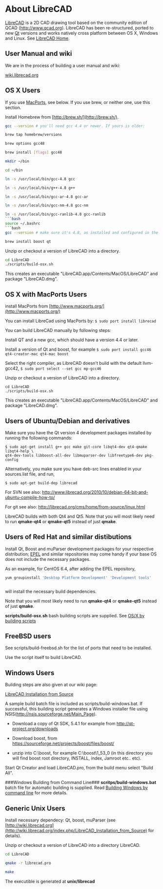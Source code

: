 About LibreCAD
==============

[LibreCAD](http://www.librecad.org) is a 2D CAD drawing tool based on the community edition of QCAD (http://www.qcad.org).
LibreCAD has been re-structured, ported to new [Qt](http://qt-project.org) versions and works natively cross platform between OS X, Windows and Linux.
See [LibreCAD Home](http://www.librecad.org).

User Manual and wiki
--------------------

We are in the process of building a user manual and wiki:

[wiki.librecad.org](http://wiki.librecad.org/index.php/Main_Page)

OS X Users
----------

If you use [MacPorts](https://www.macports.org/), see below. If you use brew, or neither one, use this section.

Install Homebrew from [http://brew.sh/](http://brew.sh/).

```bash
gcc --version # you'll need gcc 4.4 or newer. If yours is older:
```

```bash
brew tap homebrew/versions
```

```bash
brew options gcc48
```

```bash
brew install [flags] gcc48
```

```bash
mkdir ~/bin
```

```bash
cd ~/bin
```

```bash
ln -s /usr/local/bin/gcc-4.8 gcc
```

```bash
ln -s /usr/local/bin/g++-4.8 g++
```

```bash
ln -s /usr/local/bin/gcc-ar-4.8 gcc-ar
```

```bash
ln -s /usr/local/bin/gcc-nm-4.8 gcc-nm
```

```bash
ln -s /usr/local/bin/gcc-ranlib-4.8 gcc-ranlib
```bash
source ~/.bashrc
```bash
gcc --version # make sure it's 4.8, as installed and configured in the previous step. if it's not, ~/bin might not be on your path
```

```bash
brew install boost qt
```

Unzip or checkout a version of LibreCAD into a directory.
```bash
cd LibreCAD
./scripts/build-osx.sh
```

This creates an executable "LibreCAD.app/Contents/MacOS/LibreCAD" and package "LibreCAD.dmg".

OS X with MacPorts Users
------------------------

install MacPorts from [http://www.macports.org/](http://www.macports.org/)

You can install LibreCad using MacPorts by:
`$ sudo port install librecad`

You can build LibreCAD manually by following steps:

Install QT and a new gcc, which should have a version 4.4 or later.

Install a version of Qt and boost, for example
`$ sudo port install gcc46 qt4-creator-mac qt4-mac boost`

Select the right compiler, as LibreCAD doesn't build with the default llvm-gcc42,
`$ sudo port select --set gcc mp-gcc46`

Unzip or checkout a version of LibreCAD into a directory.

```
cd LibreCAD
./scripts/build-osx.sh
```

This creates an executable "LibreCAD.app/Contents/MacOS/LibreCAD" and package "LibreCAD.dmg".

Users of Ubuntu/Debian and derivatives
--------------------------------------

Make sure you have the Qt version 4 development packages installed by
running the following commands:

```
$ sudo apt-get install g++ gcc make git-core libqt4-dev qt4-qmake libqt4-help \
qt4-dev-tools libboost-all-dev libmuparser-dev libfreetype6-dev pkg-config
```

Alternatively, you make sure you have deb-src lines enabled in your sources.list file, and run,

```
$ sudo apt-get build-dep librecad
```

For SVN see also: 
http://www.librecad.org/2010/10/debian-64-bit-and-ubuntu-compile-how-to/

For git see also:
http://librecad.org/cms/home/from-source/linux.html

LibreCAD builds with both Qt4 and Qt5. Note that you will most likely need to run __qmake-qt4__ or __qmake-qt5__ instead of just __qmake__.

Users of Red Hat and similar distibutions
-----------------------------------------

Install Qt, Boost and muParser development packages for your respective distribution;
[EPEL](https://fedoraproject.org/wiki/EPEL) and similar repositories may come handy if
your base OS does not include the necessary packages.

As an example, for CentOS 6.4, after adding the EPEL repository,

```bash
yum groupinstall 'Desktop Platform Development' 'Development tools'
```

```bashyum install qt-devel boost-devel muParser-devel
```

will install the necessary build dependencies.

Note that you will most likely need to run __qmake-qt4__ or __qmake-qt5__ instead of just __qmake__.

__scripts/build-osx.sh__ bash building scripts are supplied. See [OS/X by building scripts](http://wiki.librecad.org/index.php/LibreCAD_Installation_from_Source#By_the_building_script)

FreeBSD users
-------------

See scripts/build-freebsd.sh for the list of ports that need to be installed.

Use the script itself to build LibreCAD.

Windows Users
-------------

Building steps are also given at our wiki page:

[LibreCAD Installation from Source](http://wiki.librecad.org/index.php/LibreCAD_Installation_from_Source)

A sample build batch file is included as scripts/build-windows.bat. If successful, this building script generates a Windows installer file using NSIS(http://nsis.sourceforge.net/Main_Page). 

- Download a copy of Qt SDK,  5.4.1 for example from http://qt-project.org/downloads 

- Download boost, from https://sourceforge.net/projects/boost/files/boost/
- unzip into C:\boost\, for example C:\boost\1_53_0 (in this directory you will find boost root directory, INSTALL, index, Jamroot etc.. etc).

Start Qt Creator and load LibreCAD.pro, from the build menu select "Build All".

###Windows Building from Command Line###
__scritps/build-windows.bat__ batch file for automatic building is supplied. Read [Building Windows by command line](http://wiki.librecad.org/index.php/LibreCAD_Installation_from_Source#Building_Windows_by_command_line) for more details.

Generic Unix Users
------------------

Install necessary dependecy: Qt, boost, muParser (see [http://wiki.librecad.org](http://wiki.librecad.org/index.php/LibreCAD_Installation_from_Source) for details).

Unzip or checkout a version of LibreCAD into a directory LibreCAD.

```bash
cd LibreCAD
```

```bash
qmake -r librecad.pro
```

```bash
make
```

The executible is generated at __unix/librecad__
